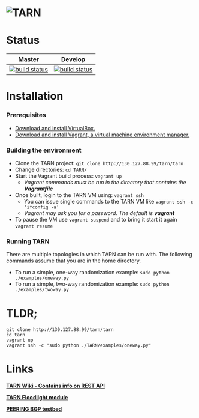 ![TARN](docs/TARNLogo.png) 
====================================
# Status
Master | Develop
:---: | :---:
[![build status](http://130.127.88.99/tarn/TARN/badges/master/build.svg)](http://130.127.88.99.com/tarn/tarn/commits/master) | [![build status](http://130.127.88.99/tarn/TARN/badges/develop/build.svg)](http://130.127.88.99.com/tarn/tarn/commits/develop)

# Installation
### Prerequisites
- [Download and install VirtualBox.](https://www.virtualbox.org)
- [Download and install Vagrant, a virtual machine environment manager.](https://www.vagrantup.com)

### Building the environment
- Clone the TARN project: `git clone http://130.127.88.99/tarn/tarn`
- Change directories: `cd TARN/`
- Start the Vagrant build process: `vagrant up`
  - _Vagrant commands must be run in the directory that contains the **Vagrantfile**_
- Once built, login to the TARN VM using: `vagrant ssh`
  - You can issue single commands to the TARN VM like `vagrant ssh -c 'ifconfig -a'`
  - _Vagrant may ask you for a password. The default is **vagrant**_
- To pause the VM use `vagrant suspend` and to bring it start it again `vagrant resume`

### Running TARN
There are multiple topologies in which TARN can be run with. The following commands assume that you are in the home directory.

- To run a simple, one-way randomization example: `sudo python ./examples/oneway.py`
- To run a simple, two-way randomization example: `sudo python ./examples/twoway.py`

# TLDR;
```
git clone http://130.127.88.99/tarn/tarn
cd tarn
vagrant up
vagrant ssh -c "sudo python ./TARN/examples/oneway.py"
```

# Links
**[TARN Wiki - Contains info on REST API](http://130.127.88.99/tarn/TARN/wikis/home)**

**[TARN Floodlight module](http://130.127.88.99/tarn/TARN/tree/master/floodlight/src/main/java/net/floodlightcontroller/tarn)**

**[PEERING BGP testbed](https://peering.usc.edu)**
